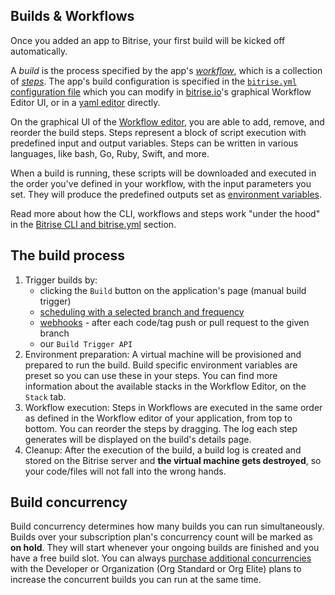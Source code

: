 ## Builds & Workflows

Once you added an app to Bitrise, your first build will be kicked off automatically.

A *build* is the process specified by the app's [*workflow*](/getting-started/getting-started-workflows), which is a collection of [*steps*](getting-started/getting-started-steps). The app's build configuration is specified in the [`bitrise.yml` configuration file](/bitrise-cli/basics-of-bitrise-yml) which you can modify in [bitrise.io](https://www.bitrise.io)'s
graphical Workflow Editor UI,
or in a [yaml editor](http://blog.bitrise.io/2016/02/12/edit-your-yaml-files-like-a-boss.html) directly.

On the graphical UI of the [Workflow editor](/getting-started/getting-started-workflows), you are able to add, remove, and reorder the build steps.
Steps represent a block of script execution with predefined input and output variables. Steps can be written in various languages, like bash, Go, Ruby, Swift, and more.

When a build is running, these scripts will be downloaded and executed in the order you've defined in your workflow,
with the input parameters you set. They will produce the predefined outputs set as [environment variables](/builds/available-environment-variables).

Read more about how the CLI, workflows and steps work "under the hood" in the [Bitrise CLI and bitrise.yml](/bitrise-cli/) section.

## The build process

1. Trigger builds by:
    * clicking the `Build` button on the application's page (manual build trigger)
    * [scheduling with a selected branch and frequency](/builds/scheduling-builds)
    * [webhooks](/devcenter/webhooks) - after each code/tag push or pull request to the given branch
    * our `Build Trigger API`
2. Environment preparation:
   A virtual machine will be provisioned and prepared to run the build.
   Build specific environment variables are preset so you can use these in your steps.
   You can find more information about the available stacks in the Workflow Editor, on the `Stack` tab.
4. Workflow execution:
   Steps in Workflows are executed in the same order as defined in the Workflow editor of your application,
   from top to bottom. You can reorder the steps by dragging.
   The log each step generates will be displayed on the build's details page.
5. Cleanup:
   After the execution of the build, a build log is
   created and stored on the Bitrise server and **the virtual machine gets destroyed**,
   so your code/files will not fall into the wrong hands.

## Build concurrency

Build concurrency determines how many builds you can run simultaneously. Builds over your subscription plan's concurrency count will be marked as __on hold__.
They will start whenever your ongoing builds are finished and you have a free build slot. You can always [purchase additional concurrencies](https://www.bitrise.io/pricing) with the Developer or Organization (Org Standard or Org Elite) plans to increase the concurrent builds you can run at the same time.
